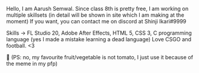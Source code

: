 Hello, I am Aarush Semwal.
Since class 8th is pretty free, I am working on multiple skillsets (in detail will be shown in site which I am making at the moment)
If you want, you can contact me on discord at Shinji Ikari#9999


Skills -> FL Studio 20, Adobe After Effects, HTML 5, CSS 3, C programming language (yes I made a mistake learning a dead language) 
Love CSGO and football. <3

🍅
(PS: no, my favourite fruit/vegetable is not tomato, 
 I just use it because of the meme in my pfp) 

